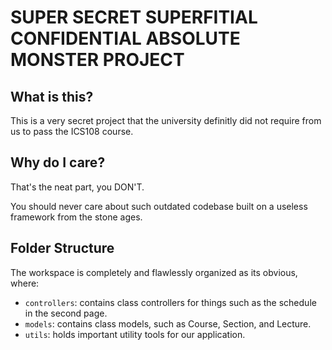 # SUPER SECRET SUPERFITIAL CONFIDENTIAL ABSOLUTE MONSTER PROJECT

## What is this?

This is a very secret project that the university definitly did not require from us to pass the ICS108 course.

## Why do I care?

That's the neat part, you DON'T.

You should never care about such outdated codebase built on a useless framework from the stone ages.

## Folder Structure

The workspace is completely and flawlessly organized as its obvious, where:

-   `controllers`: contains class controllers for things such as the schedule in the second page.
-   `models`: contains class models, such as Course, Section, and Lecture.
-   `utils`: holds important utility tools for our application.
